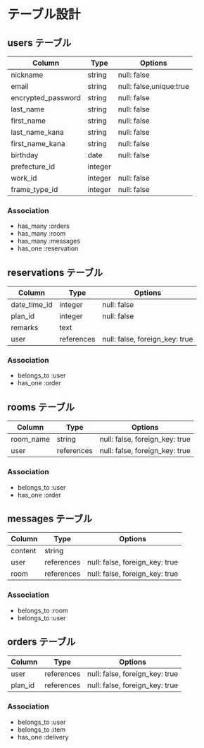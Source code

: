 # テーブル設計

## users テーブル

| Column               | Type    | Options                 |
| -------------------- | ------- | ----------------------- |
| nickname             | string  | null: false             |
| email                | string  | null: false,unique:true |
| encrypted_password   | string  | null: false             |
| last_name            | string  | null: false             |
| first_name           | string  | null: false             |
| last_name_kana       | string  | null: false             |
| first_name_kana      | string  | null: false             |
| birthday             | date    | null: false             |
| prefecture_id        | integer |                         |
| work_id              | integer | null: false             |
| frame_type_id        | integer | null: false             |

### Association

- has_many :orders
- has_many :room
- has_many :messages
- has_one :reservation

## reservations テーブル

| Column              | Type          | Options                        |
| ------------------- |  ------------ | ------------------------------ |
| date_time_id        | integer       | null: false                    |
| plan_id             | integer       | null: false                    |
| remarks             | text          |                                |
| user                | references    | null: false, foreign_key: true |

### Association

- belongs_to :user
- has_one :order

## rooms テーブル

| Column              | Type          | Options                        |
| ------------------- |  ------------ | ------------------------------ |
| room_name           | string        | null: false, foreign_key: true |
| user                | references    | null: false, foreign_key: true |

### Association

- belongs_to :user
- has_one :order

## messages テーブル

| Column  | Type       | Options                        |
| ------- | ---------- | ------------------------------ |
| content | string     |                                |
| user    | references | null: false, foreign_key: true |
| room    | references | null: false, foreign_key: true |

### Association

- belongs_to :room
- belongs_to :user

## orders テーブル

| Column   | Type        | Options                        |
| -------- | ----------- | ------------------------------ |
| user     | references  | null: false, foreign_key: true |
| plan_id  | references  | null: false, foreign_key: true |

### Association

- belongs_to :user
- belongs_to :item
- has_one :delivery
